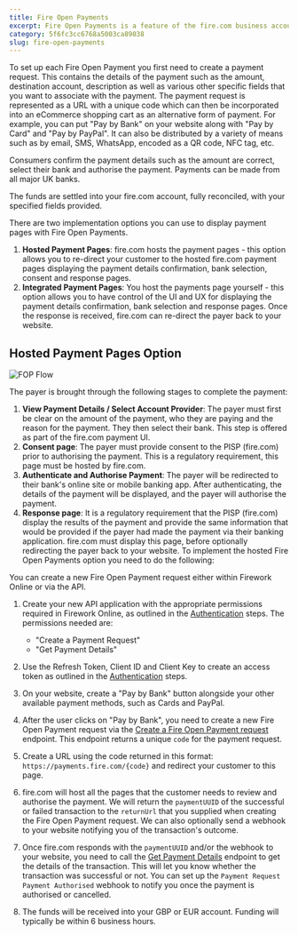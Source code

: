 ```yaml
---
title: Fire Open Payments
excerpt: Fire Open Payments is a feature of the fire.com business account that leverages Open Banking to allow your customers to pay you via bank transfer and to reconcile those payments as they are received into your fire.com GBP or EUR account.
category: 5f6fc3cc6768a5003ca89038
slug: fire-open-payments
---
```

To set up each Fire Open Payment you first need to create a payment request. This contains the details of the payment such as the amount, destination account, description as well as various other specific fields that you want to associate with the payment. The payment request is represented as a URL with a unique code which can then be incorporated into an eCommerce shopping cart as an alternative form of payment. For example, you can put "Pay by Bank" on your website along with "Pay by Card" and "Pay by PayPal". It can also be distributed by a variety of means such as by email, SMS, WhatsApp, encoded as a QR code, NFC tag, etc.

Consumers confirm the payment details such as the amount are correct, select their bank and authorise the payment. Payments can be made from all major UK banks.

The funds are settled into your fire.com account, fully reconciled, with your specified fields provided.

There are two implementation options you can use to display payment pages with Fire Open Payments.

1. **Hosted Payment Pages**: fire.com hosts the payment pages - this option allows you to re-direct your customer to the hosted fire.com payment pages displaying the payment details confirmation, bank selection, consent and response pages.
2. **Integrated Payment Pages**: You host the payments page yourself - this option allows you to have control of the UI and UX for displaying the payment details confirmation, bank selection and response pages. Once the response is received, fire.com can re-direct the payer back to your website.

## Hosted Payment Pages Option
![FOP Flow](https://www.fire.com/wp-content/uploads/2023/10/fop-hosted-flow.png)

The payer is brought through the following stages to complete the payment:

1. **View Payment Details / Select Account Provider**: The payer must first be clear on the amount of the payment, who they are paying and the reason for the payment. They then select their bank. This step is offered as part of the fire.com payment UI.
1. **Consent page**: The payer must provide consent to the PISP (fire.com) prior to authorising the payment. This is a regulatory requirement, this page must be hosted by fire.com.
1. **Authenticate and Authorise Payment**: The payer will be redirected to their bank's online site or mobile banking app. After authenticating, the details of the payment will be displayed, and the payer will authorise the payment.
1. **Response page**: It is a regulatory requirement that the PISP (fire.com) display the results of the payment and provide the same information that would be provided if the payer had made the payment via their banking application. fire.com must display this page, before optionally redirecting the payer back to your website.
To implement the hosted Fire Open Payments option you need to do the following:

You can create a new Fire Open Payment request either within Firework Online or via the API.

1. Create your new API application with the appropriate permissions required in Firework Online, as outlined in the [Authentication](/docs/authentication) steps. The permissions needed are:
   - "Create a Payment Request"
   - "Get Payment Details"

1. Use the Refresh Token, Client ID and Client Key to create an access token as outlined in the [Authentication](/docs/authentication) steps.

1. On your website, create a "Pay by Bank" button alongside your other available payment methods, such as Cards and PayPal.

1. After the user clicks on "Pay by Bank", you need to create a new Fire Open Payment request via the [Create a Fire Open Payment request](/reference/newpaymentrequest) endpoint. This endpoint returns a unique `code` for the payment request. 

1. Create a URL using the code returned in this format: `https://payments.fire.com/{code}` and redirect your customer to this page.

1. fire.com will host all the pages that the customer needs to review and authorise the payment. We will return the `paymentUUID` of the successful or failed transaction to the `returnUrl` that you supplied when creating the Fire Open Payment request. We can also optionally send a webhook to your website notifying you of the transaction's outcome.

1. Once fire.com responds with the `paymentUUID` and/or the webhook to your website, you need to call the [Get Payment Details](/reference/getpaymentdetails) endpoint to get the details of the transaction. This will let you know whether the transaction was successful or not. You can set up the `Payment Request Payment Authorised` webhook to notify you once the payment is authorised or cancelled.

1. The funds will be received into your GBP or EUR account. Funding will typically be within 6 business hours.


